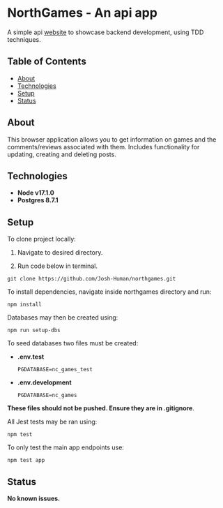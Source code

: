 # NorthGames - An api app

A simple api [website](https://northgames-joshh.herokuapp.com/api "NorthGames a <> app.") to showcase backend development, using TDD techniques.

## Table of Contents

-   [About](#About)
-   [Technologies](#tech)
-   [Setup](#setup)
-   [Status](#Status)

## **About**

This browser application allows you to get information on games and the comments/reviews associated with them. Includes functionality for updating, creating and deleting posts.

## **Technologies**

-   **Node v17.1.0**
-   **Postgres 8.7.1**

## **Setup**

To clone project locally:

1.  Navigate to desired directory.
2.  Run code below in terminal.
    </ol>

        git clone https://github.com/Josh-Human/northgames.git

To install dependencies, navigate inside northgames directory and run:

    npm install

Databases may then be created using:

    npm run setup-dbs

To seed databases two files must be created:<br>

-   **.env.test**

        PGDATABASE=nc_games_test

-   **.env.development**

        PGDATABASE=nc_games

**These files should not be pushed. Ensure they are in .gitignore**.

All Jest tests may be ran using:

    npm test

To only test the main app endpoints use:

    npm test app

## **Status**

**No known issues.**
